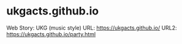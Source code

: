 # ukgacts.github.io

Web Story: UKG (music style)
URL: https://ukgacts.github.io/
URL2: https://ukgacts.github.io/party.html
